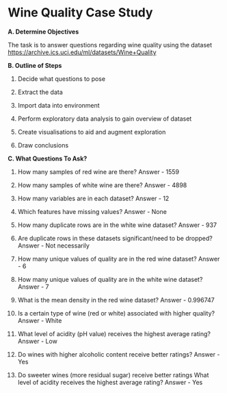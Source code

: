 # Wine Quality Case Study




 **A. Determine Objectives**
 
The task is to answer questions regarding wine quality using the dataset
https://archive.ics.uci.edu/ml/datasets/Wine+Quality


**B. Outline of Steps** 

1. Decide what questions to pose

2. Extract the data  

3. Import data into environment  

4. Perform exploratory data analysis to gain overview of dataset

5. Create visualisations to aid and augment exploration 

6. Draw conclusions


**C. What Questions To Ask?**

1. How many samples of red wine are there?
   Answer - 1559

2. How many samples of white wine are there?
   Answer - 4898
   
3. How many variables are in each dataset?
   Answer - 12
   
4. Which features have missing values?
   Answer - None
   
5. How many duplicate rows are in the white wine dataset?
   Answer - 937

6. Are duplicate rows in these datasets significant/need to be dropped?
   Answer - Not necessarily
   
7. How many unique values of quality are in the red wine dataset?
   Answer - 6
   
8. How many unique values of quality are in the white wine dataset?
   Answer - 7
   
9. What is the mean density in the red wine dataset?
   Answer - 0.996747
   
10. Is a certain type of wine (red or white) associated with higher quality?
    Answer - White
    
11. What level of acidity (pH value) receives the highest average rating?
    Answer - Low
    
12. Do wines with higher alcoholic content receive better ratings? 
    Answer - Yes
    
13. Do sweeter wines (more residual sugar) receive better ratings What level of acidity receives the highest average rating?
    Answer - Yes

